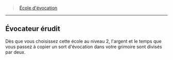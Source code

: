 ﻿---
!Generic
Id: wizard_evocation_hd.md#Évocateur-érudit
ParentLink: wizard_evocation_hd.md#École-dévocation
Name: Évocateur érudit
ParentName: École d'évocation
NameLevel: 2
Attributes: {}
---
> [École d'évocation](hd_wizard_evocation.md)

---

## Évocateur érudit

Dès que vous choisissez cette école au niveau 2, l'argent et le temps que vous passez à copier un sort d'évocation dans votre grimoire sont divisés par deux.

